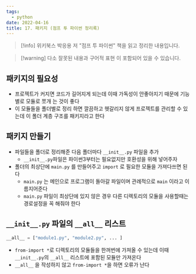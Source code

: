 ```yaml
---
tags:
  - python
date: 2022-04-16
title: 17. 패키지 (점프 투 파이썬 정리록)
---
```

> [!info] 위키북스 박응용 저 "점프 투 파이썬" 책을 읽고 정리한 내용입니다.

> [!warning] 다소 잘못된 내용과 구어적 표현 이 포함되어 있을 수 있습니다.

## 패키지의 필요성

- 프로젝트가 커지면 코드가 길어지게 되는데 이때 가독성이 안좋아지기 때문에 기능별로 모듈로 쪼개 는 것이 좋다
- 이 모듈들을 폴더별로 정리 하면 깔끔하고 헷갈리지 않게 프로젝트를 관리할 수 있는데 이 폴더 계층 구조를 패키지라고 한다

## 패키지 만들기

- 파일들을 폴더로 정리해준 다음 폴더마다 `__init__.py` 파일을 추가
	- `__init__.py`파일은 파이썬3부터는 필요없지만 호환성을 위해 넣어주자
- 폴더의 최상단에 `main.py` 를 만들어주고 `import` 로 필요한 모듈을 가져다쓰면 된다
	- `main.py` 는 메인으로 프로그램이 돌아갈 파일이며 관례적으로 `main` 이라고 이름지어준다
	- `main.py` 파일이 최상단에 있지 않은 경우 다른 디렉토리의 모듈을 사용할때는 경로설정을 꼭 해줘야 한다

## `__init__.py` 파일의 `__all__` 리스트

```python
__all__ = ["module1.py", "module2.py", ... ]
```

- `from-import *`로 디렉토리의 모듈들을 한꺼번에 가져올 수 있는데 이때 `__init__.py`의 `__all__` 리스트에 포함된 모듈만 가져온다
- `__all__` 을 작성하지 않고 `from-import *`을 하면 오류가 난다